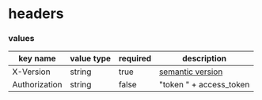 # headers

### values

key name | value type | required | description
--- | --- | --- | ---
X-Version | string | true | [semantic version](http://semver.org/)
Authorization | string | false | "token " + access_token
